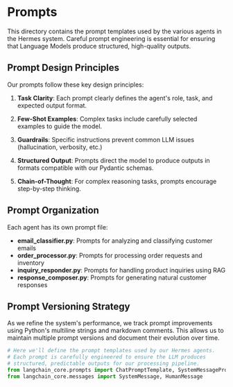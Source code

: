 # Prompts

This directory contains the prompt templates used by the various agents in the Hermes system. Careful prompt engineering is essential for ensuring that Language Models produce structured, high-quality outputs.

## Prompt Design Principles

Our prompts follow these key design principles:

1. **Task Clarity**: Each prompt clearly defines the agent's role, task, and expected output format.

2. **Few-Shot Examples**: Complex tasks include carefully selected examples to guide the model.

3. **Guardrails**: Specific instructions prevent common LLM issues (hallucination, verbosity, etc.)

4. **Structured Output**: Prompts direct the model to produce outputs in formats compatible with our Pydantic schemas.

5. **Chain-of-Thought**: For complex reasoning tasks, prompts encourage step-by-step thinking.

## Prompt Organization

Each agent has its own prompt file:

- **email_classifier.py**: Prompts for analyzing and classifying customer emails
- **order_processor.py**: Prompts for processing order requests and inventory
- **inquiry_responder.py**: Prompts for handling product inquiries using RAG
- **response_composer.py**: Prompts for generating natural customer responses

## Prompt Versioning Strategy

As we refine the system's performance, we track prompt improvements using Python's multiline strings and markdown comments. This allows us to maintain multiple prompt versions and document their evolution over time.

```python {cell}
# Here we'll define the prompt templates used by our Hermes agents.
# Each prompt is carefully engineered to ensure the LLM produces 
# structured, predictable outputs for our processing pipeline.
from langchain_core.prompts import ChatPromptTemplate, SystemMessagePromptTemplate, HumanMessagePromptTemplate
from langchain_core.messages import SystemMessage, HumanMessage
``` 